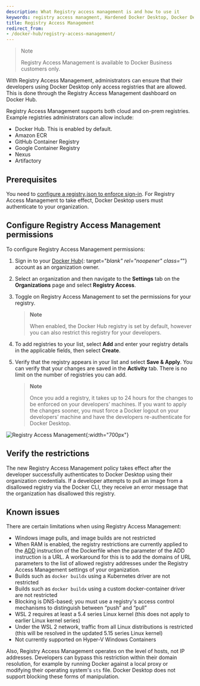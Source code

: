```yaml
---
description: What Registry access management is and how to use it
keywords: registry access managment, Hardened Docker Desktop, Docker Desktop, images, Docker Hub
title: Registry Access Management
redirect_from: 
- /docker-hub/registry-access-management/
---
```


>Note
>
>Registry Access Management is available to Docker Business customers only. 

With Registry Access Management, administrators can ensure that their developers using Docker Desktop only access registries that are allowed. This is done through the Registry Access Management dashboard on Docker Hub. 

Registry Access Management supports both cloud and on-prem registries. Example registries administrators can allow include: 
 - Docker Hub. This is enabled by default.
 - Amazon ECR
 - GitHub Container Registry
 - Google Container Registry
 - Nexus
 - Artifactory

## Prerequisites 

You need to [configure a registry.json to enforce sign-in](../../docker-hub/configure-sign-in.md). For Registry Access Management to take effect, Docker Desktop users must authenticate to your organization. 

## Configure Registry Access Management permissions

To configure Registry Access Management permissions:

1. Sign in to your [Docker Hub](https://hub.docker.com){: target="_blank" rel="noopener" class="_"} account as an organization owner.
2. Select an organization and then navigate to the **Settings** tab on the **Organizations** page and select **Registry Access**.
3. Toggle on Registry Access Management to set the permissions for your registry.

   > **Note**
   >
   > When enabled, the Docker Hub registry is set by default, however you can also restrict this registry for your developers.

4. To add registries to your list, select **Add** and enter your registry details in the applicable fields, then select **Create**.
5. Verify that the registry appears in your list and select **Save & Apply**. You can verify that your changes are saved in the **Activity** tab. There is no limit on the number of registries you can add.

   > **Note**
   >
   > Once you add a registry, it takes up to 24 hours for the changes to be enforced on your developers’ machines. If you want to apply the changes sooner, you must force a Docker logout on your developers’ machine and have the developers re-authenticate for Docker Desktop.

![Registry Access Management](../../docker-hub/images/registry-access-management.png){:width="700px"}

## Verify the restrictions

The new Registry Access Management policy takes effect after the developer successfully authenticates to Docker Desktop using their organization credentials. If a developer attempts to pull an image from a disallowed registry via the Docker CLI, they receive an error message that the organization has disallowed this registry.

## Known issues

There are certain limitations when using Registry Access Management:

- Windows image pulls, and image builds are not restricted
-  When RAM is enabled, the registry restrictions are currently applied to the [ADD](/engine/reference/builder/#add) instruction of the Dockerfile when the parameter of the ADD instruction is a URL. A workaround for this is to add the domains of URL parameters to the list of allowed registry addresses under the Registry Access Management settings of your organization.
- Builds such as `docker buildx` using a Kubernetes driver are not restricted
- Builds such as `docker buildx` using a custom docker-container driver are not restricted
- Blocking is DNS-based; you must use a registry's access control mechanisms to distinguish between “push” and “pull”
- WSL 2 requires at least a 5.4 series Linux kernel (this does not apply to earlier Linux kernel series)
- Under the WSL 2 network, traffic from all Linux distributions is restricted (this will be resolved in the updated 5.15 series Linux kernel)
- Not currently supported on Hyper-V Windows Containers

Also, Registry Access Management operates on the level of hosts, not IP addresses. Developers can bypass this restriction within their domain resolution, for example by running Docker against a local proxy or modifying their operating system's `sts` file. Docker Desktop does not support blocking these forms of manipulation.
